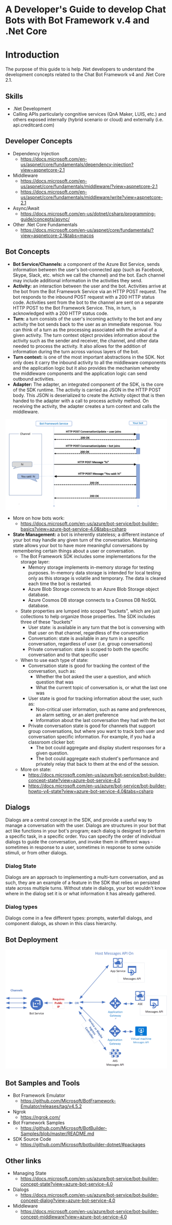 # A Developer's Guide to develop Chat Bots with Bot Framework v.4 and .Net Core

# Introduction

The purpose of this guide to is help .Net developers to understand the development concepts related to the Chat Bot Framework v4 and .Net Core 2.1.

## Skills

- .Net Development
- Calling APIs particularly congnitive services (QnA Maker, LUIS, etc.) and others exposed internally (hybrid scenario or cloud) and externally (i.e. api.creditcard.com)

## Developer Concepts

- Dependency Injection
  - https://docs.microsoft.com/en-us/aspnet/core/fundamentals/dependency-injection?view=aspnetcore-2.1
- Middleware
  - https://docs.microsoft.com/en-us/aspnet/core/fundamentals/middleware/?view=aspnetcore-2.1
  - https://docs.microsoft.com/en-us/aspnet/core/fundamentals/middleware/write?view=aspnetcore-2.1
- Async/Await
  - https://docs.microsoft.com/en-us/dotnet/csharp/programming-guide/concepts/async/
- Other .Net Core Fundamentals
  - https://docs.microsoft.com/en-us/aspnet/core/fundamentals/?view=aspnetcore-2.1&tabs=macos

## Bot Concepts

- **Bot Service/Channels:** a component of the Azure Bot Service, sends information between the user's bot-connected app (such as Facebook, Skype, Slack, etc. which we call the channel) and the bot. Each channel may include additional information in the activities they send.
- **Activity:** an interaction between the user and the bot. Activities arrive at the bot from the Bot Framework Service via an HTTP POST request. The bot responds to the inbound POST request with a 200 HTTP status code. Activities sent from the bot to the channel are sent on a separate HTTP POST to the Bot Framework Service. This, in turn, is acknowledged with a 200 HTTP status code.
- **Turn:** a turn consists of the user's incoming activity to the bot and any activity the bot sends back to the user as an immediate response. You can think of a turn as the processing associated with the arrival of a given activity. The turn context object provides information about the activity such as the sender and receiver, the channel, and other data needed to process the activity. It also allows for the addition of information during the turn across various layers of the bot. 
- **Turn context:** is one of the most important abstractions in the SDK. Not only does it carry the inbound activity to all the middleware components and the application logic but it also provides the mechanism whereby the middleware components and the application logic can send outbound activities.
- **Adapter:** The adapter, an integrated component of the SDK, is the core of the SDK runtime. The activity is carried as JSON in the HTTP POST body. This JSON is deserialized to create the Activity object that is then handed to the adapter with a call to process activity method. On receiving the activity, the adapter creates a turn context and calls the middleware.

![Bot State Diagram](bot-builder-activity.png)

- More on how bots work:
  - https://docs.microsoft.com/en-us/azure/bot-service/bot-builder-basics?view=azure-bot-service-4.0&tabs=csharp
- **State Management:** a bot is inherently stateless; a different instance of your bot may handle any given turn of the conversation. Maintaining state allows your bot to have more meaningful conversations by remembering certain things about a user or conversation.
  - The Bot Framework SDK includes some implementations for the storage layer:
    - Memory storage implements in-memory storage for testing purposes. In-memory data storage is intended for local testing only as this storage is volatile and temporary. The data is cleared each time the bot is restarted.
    - Azure Blob Storage connects to an Azure Blob Storage object database.
    - Azure Cosmos DB storage connects to a Cosmos DB NoSQL database.
  - State properties are lumped into scoped "buckets", which are just collections to help organize those properties. The SDK includes three of these "buckets"
    - User state: is available in any turn that the bot is conversing with that user on that channel, regardless of the conversation
    - Conversation: state is available in any turn in a specific conversation, regardless of user (i.e. group conversations)
    - Private conversation: state is scoped to both the specific conversation and to that specific user
  - When to use each type of state:
    - Conversation state is good for tracking the context of the conversation, such as:
      - Whether the bot asked the user a question, and which question that was
      - What the current topic of conversation is, or what the last one was
    - User state is good for tracking information about the user, such as:
      - Non-critical user information, such as name and preferences, an alarm setting, or an alert preference
      - Information about the last conversation they had with the bot
    - Private conversation state is good for channels that support group conversations, but where you want to track both user and conversation specific information. For example, if you had a classroom clicker bot:
      - The bot could aggregate and display student responses for a given question.
      - The bot could aggregate each student's performance and privately relay that back to them at the end of the session.
  - More on state:
    - https://docs.microsoft.com/en-us/azure/bot-service/bot-builder-concept-state?view=azure-bot-service-4.0
    - https://docs.microsoft.com/en-us/azure/bot-service/bot-builder-howto-v4-state?view=azure-bot-service-4.0&tabs=csharp

## Dialogs

Dialogs are a central concept in the SDK, and provide a useful way to manage a conversation with the user. Dialogs are structures in your bot that act like functions in your bot's program; each dialog is designed to perform a specific task, in a specific order. You can specify the order of individual dialogs to guide the conversation, and invoke them in different ways - sometimes in response to a user, sometimes in response to some outside stimuli, or from other dialogs.

### Dialog State

Dialogs are an approach to implementing a multi-turn conversation, and as such, they are an example of a feature in the SDK that relies on persisted state across multiple turns. Without state in dialogs, your bot wouldn't know where in the dialog set it is or what information it has already gathered.

### Dialog types

Dialogs come in a few different types: prompts, waterfall dialogs, and component dialogs, as shown in this class hierarchy.

## Bot Deployment

![Bot Deployment](Bot4Deployment.png)

## Bot Samples and Tools

- Bot Framework Emulator
  - https://github.com/Microsoft/BotFramework-Emulator/releases/tag/v4.5.2
- Ngrok
  - https://ngrok.com/
- Bot Framework Samples
  - https://github.com/Microsoft/BotBuilder-Samples/blob/master/README.md
- SDK Source Code
  - https://github.com/Microsoft/botbuilder-dotnet/#packages
  
## Other links

- Managing State
  - https://docs.microsoft.com/en-us/azure/bot-service/bot-builder-concept-state?view=azure-bot-service-4.0
- Dialogs 
  - https://docs.microsoft.com/en-us/azure/bot-service/bot-builder-concept-dialog?view=azure-bot-service-4.0
- Middleware
  - https://docs.microsoft.com/en-us/azure/bot-service/bot-builder-concept-middleware?view=azure-bot-service-4.0


